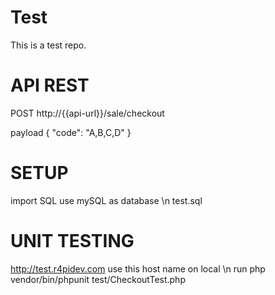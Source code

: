 # Test
 This is a test repo. 

# API REST

POST
http://{{api-url}}/sale/checkout 

payload
{
    "code": "A,B,C,D"
}

# SETUP 

import SQL use mySQL as database \n
test.sql


# UNIT TESTING 
http://test.r4pidev.com use this host name on local \n
run php vendor/bin/phpunit test/CheckoutTest.php